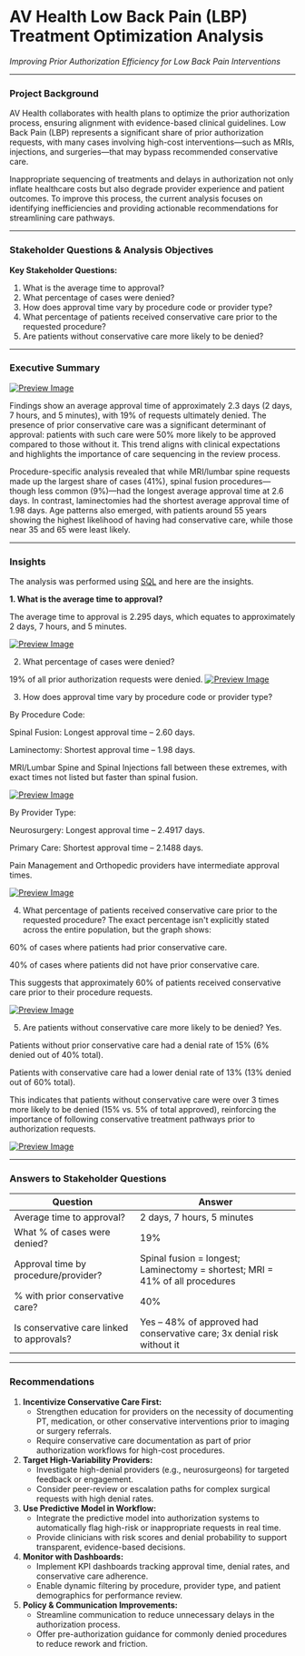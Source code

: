 # AV Health Low Back Pain (LBP) Treatment Optimization Analysis

*Improving Prior Authorization Efficiency for Low Back Pain Interventions*

---

### **Project Background**

AV Health collaborates with health plans to optimize the prior authorization process, ensuring alignment with evidence-based clinical guidelines. Low Back Pain (LBP) represents a significant share of prior authorization requests, with many cases involving high-cost interventions—such as MRIs, injections, and surgeries—that may bypass recommended conservative care.

Inappropriate sequencing of treatments and delays in authorization not only inflate healthcare costs but also degrade provider experience and patient outcomes. To improve this process, the current analysis focuses on identifying inefficiencies and providing actionable recommendations for streamlining care pathways.

---

### **Stakeholder Questions & Analysis Objectives**

**Key Stakeholder Questions:**

1. What is the average time to approval?
2. What percentage of cases were denied?
3. How does approval time vary by procedure code or provider type?
4. What percentage of patients received conservative care prior to the requested procedure?
5. Are patients without conservative care more likely to be denied?

---

### **Executive Summary**

[![Preview Image](https://github.com/TiffanyNwanne/AV-Health-Low-Back-Pain-LBP-Utilization-Analysis/blob/main/Dashboard.png)](https://github.com/TiffanyNwanne/AV-Health-Low-Back-Pain-LBP-Utilization-Analysis/blob/main/Dashboard.png)

Findings show an average approval time of approximately 2.3 days (2 days, 7 hours, and 5 minutes), with 19% of requests ultimately denied. The presence of prior conservative care was a significant determinant of approval: patients with such care were 50% more likely to be approved compared to those without it. This trend aligns with clinical expectations and highlights the importance of care sequencing in the review process.

Procedure-specific analysis revealed that while MRI/lumbar spine requests made up the largest share of cases (41%), spinal fusion procedures—though less common (9%)—had the longest average approval time at 2.6 days. In contrast, laminectomies had the shortest average approval time of 1.98 days. Age patterns also emerged, with patients around 55 years showing the highest likelihood of having had conservative care, while those near 35 and 65 were least likely.


---

### Insights
The analysis was performed using [SQL](https://github.com/TiffanyNwanne/AV-Health-Low-Back-Pain-LBP-Treatment-Optimization-Analysis/blob/main/Patient%20Request%20Queries%20(PostgreSQL).sql) and here are the insights.

**1. What is the average time to approval?**

The average time to approval is 2.295 days, which equates to approximately 2 days, 7 hours, and 5 minutes.

[![Preview Image](https://github.com/TiffanyNwanne/AV-Health-Low-Back-Pain-LBP-Treatment-Optimization-Analysis/blob/main/images/1.png)](https://github.com/TiffanyNwanne/AV-Health-Low-Back-Pain-LBP-Treatment-Optimization-Analysis/blob/main/images/1.png)


2. What percentage of cases were denied?

19% of all prior authorization requests were denied.
[![Preview Image](https://github.com/TiffanyNwanne/AV-Health-Low-Back-Pain-LBP-Treatment-Optimization-Analysis/blob/main/images/2.png)](https://github.com/TiffanyNwanne/AV-Health-Low-Back-Pain-LBP-Treatment-Optimization-Analysis/blob/main/images/2.png)

3. How does approval time vary by procedure code or provider type?

By Procedure Code:

Spinal Fusion: Longest approval time – 2.60 days.

Laminectomy: Shortest approval time – 1.98 days.

MRI/Lumbar Spine and Spinal Injections fall between these extremes, with exact times not listed but faster than spinal fusion.

[![Preview Image](https://github.com/TiffanyNwanne/AV-Health-Low-Back-Pain-LBP-Treatment-Optimization-Analysis/blob/main/images/3.png)](https://github.com/TiffanyNwanne/AV-Health-Low-Back-Pain-LBP-Treatment-Optimization-Analysis/blob/main/images/3.png)


By Provider Type:

Neurosurgery: Longest approval time – 2.4917 days.

Primary Care: Shortest approval time – 2.1488 days.

Pain Management and Orthopedic providers have intermediate approval times.

[![Preview Image](https://github.com/TiffanyNwanne/AV-Health-Low-Back-Pain-LBP-Treatment-Optimization-Analysis/blob/main/images/3b.png)](https://github.com/TiffanyNwanne/AV-Health-Low-Back-Pain-LBP-Treatment-Optimization-Analysis/blob/main/images/3b.png)

4. What percentage of patients received conservative care prior to the requested procedure?
The exact percentage isn't explicitly stated across the entire population, but the graph shows:

60% of cases where patients had prior conservative care.

40% of cases where patients did not have prior conservative care.

This suggests that approximately 60% of patients received conservative care prior to their procedure requests.

[![Preview Image](https://github.com/TiffanyNwanne/AV-Health-Low-Back-Pain-LBP-Treatment-Optimization-Analysis/blob/main/images/4.png)](https://github.com/TiffanyNwanne/AV-Health-Low-Back-Pain-LBP-Treatment-Optimization-Analysis/blob/main/images/4.png)

5. Are patients without conservative care more likely to be denied?
Yes.

Patients without prior conservative care had a denial rate of 15% (6% denied out of 40% total).

Patients with conservative care had a lower denial rate of 13% (13% denied out of 60% total).

This indicates that patients without conservative care were over 3 times more likely to be denied (15% vs. 5% of total approved), reinforcing the importance of following conservative treatment pathways prior to authorization requests.

[![Preview Image](https://github.com/TiffanyNwanne/AV-Health-Low-Back-Pain-LBP-Treatment-Optimization-Analysis/blob/main/images/5.png)](https://github.com/TiffanyNwanne/AV-Health-Low-Back-Pain-LBP-Treatment-Optimization-Analysis/blob/main/images/5.png)



---

### **Answers to Stakeholder Questions**

| **Question** | **Answer** |
| --- | --- |
| Average time to approval? | 2 days, 7 hours, 5 minutes |
| What % of cases were denied? | 19% |
| Approval time by procedure/provider? | Spinal fusion = longest; Laminectomy = shortest; MRI = 41% of all procedures |
| % with prior conservative care? | 40% |
| Is conservative care linked to approvals? | Yes – 48% of approved had conservative care; 3x denial risk without it |


---

### **Recommendations**

1. **Incentivize Conservative Care First:**
    - Strengthen education for providers on the necessity of documenting PT, medication, or other conservative interventions prior to imaging or surgery referrals.
    - Require conservative care documentation as part of prior authorization workflows for high-cost procedures.
2. **Target High-Variability Providers:**
    - Investigate high-denial providers (e.g., neurosurgeons) for targeted feedback or engagement.
    - Consider peer-review or escalation paths for complex surgical requests with high denial rates.
3. **Use Predictive Model in Workflow:**
    - Integrate the predictive model into authorization systems to automatically flag high-risk or inappropriate requests in real time.
    - Provide clinicians with risk scores and denial probability to support transparent, evidence-based decisions.
4. **Monitor with Dashboards:**
    - Implement KPI dashboards tracking approval time, denial rates, and conservative care adherence.
    - Enable dynamic filtering by procedure, provider type, and patient demographics for performance review.
5. **Policy & Communication Improvements:**
    - Streamline communication to reduce unnecessary delays in the authorization process.
    - Offer pre-authorization guidance for commonly denied procedures to reduce rework and friction.
